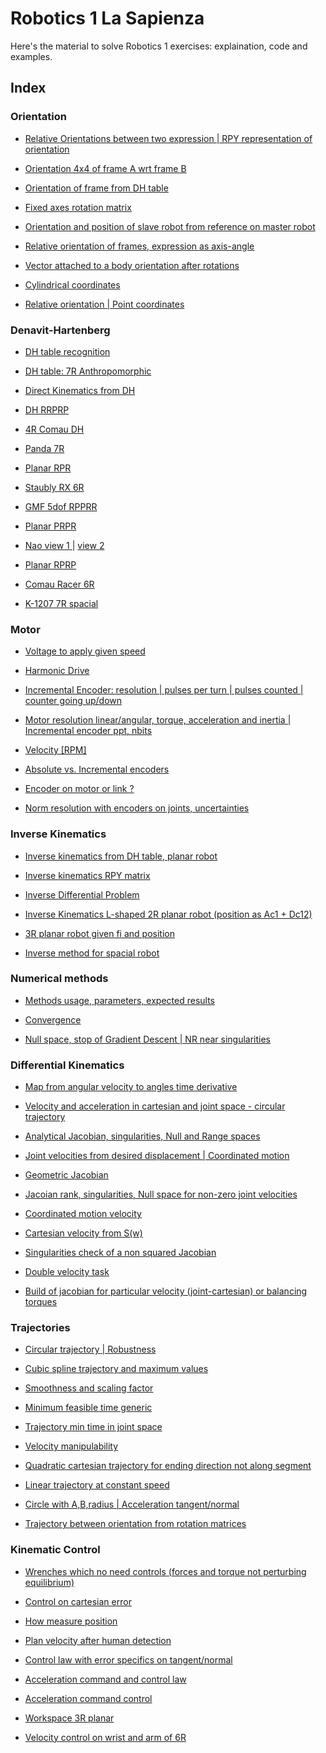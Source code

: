 # Robotics 1 La Sapienza

Here's the material to solve Robotics 1 exercises: explaination, code and examples.

## Index

### Orientation

- <a href='https://github.com/theroggio/Robotics-1-La-Sapienza/blob/master/exercises/orientation/Ex1.md'> Relative Orientations between two expression | RPY representation of orientation </a>

- <a href='https://github.com/theroggio/Robotics-1-La-Sapienza/blob/master/exercises/orientation/Ex2.md'> Orientation 4x4 of frame A wrt frame B </a>

- <a href='https://github.com/theroggio/Robotics-1-La-Sapienza/blob/master/exercises/orientation/Ex3.md'> Orientation of frame from DH table </a>

- <a href='https://github.com/theroggio/Robotics-1-La-Sapienza/blob/master/exercises/orientation/Ex4.md'> Fixed axes rotation matrix </a>

- <a href='https://github.com/theroggio/Robotics-1-La-Sapienza/blob/master/exercises/orientation/Ex5.md'> Orientation and position of slave robot from reference on master robot </a>

- <a href='https://github.com/theroggio/Robotics-1-La-Sapienza/blob/master/exercises/orientation/Ex6.md'> Relative orientation of frames, expression as axis-angle </a>

- <a href='https://github.com/theroggio/Robotics-1-La-Sapienza/blob/master/exercises/orientation/Ex7.md'> Vector attached to a body orientation after rotations </a>

- <a href='https://github.com/theroggio/Robotics-1-La-Sapienza/blob/master/exercises/orientation/Ex8.md'> Cylindrical coordinates </a>

- <a href='https://github.com/theroggio/Robotics-1-La-Sapienza/blob/master/exercises/orientation/Ex9.md'> Relative orientation | Point coordinates </a>
  
### Denavit-Hartenberg 

- <a href='https://github.com/theroggio/Robotics-1-La-Sapienza/blob/master/exercises/Denavit-Hartenberg/Ex1.md'> DH table recognition </a>

- <a href='https://github.com/theroggio/Robotics-1-La-Sapienza/blob/master/exercises/Denavit-Hartenberg/Ex2.md'> DH table: 7R Anthropomorphic </a>

- <a href='https://github.com/theroggio/Robotics-1-La-Sapienza/blob/master/exercises/Denavit-Hartenberg/Ex3.md'> Direct Kinematics from DH </a>

- <a href='https://github.com/theroggio/Robotics-1-La-Sapienza/blob/master/exercises/Denavit-Hartenberg/images/dh3.JPG'> DH RRPRP </a>

- <a href='https://github.com/theroggio/Robotics-1-La-Sapienza/blob/master/exercises/Denavit-Hartenberg/images/4RComau.JPG'> 4R Comau DH </a>

- <a href='https://github.com/theroggio/Robotics-1-La-Sapienza/blob/master/exercises/Denavit-Hartenberg/images/panda7R.JPG'> Panda 7R </a>

- <a href='https://github.com/theroggio/Robotics-1-La-Sapienza/blob/master/exercises/Denavit-Hartenberg/images/DHforplanar.JPG'> Planar RPR </a>

- <a href='https://github.com/theroggio/Robotics-1-La-Sapienza/blob/master/exercises/Denavit-Hartenberg/images/staublyrxdh.JPG'> Staubly RX 6R </a>

- <a href='https://github.com/theroggio/Robotics-1-La-Sapienza/blob/master/exercises/Denavit-Hartenberg/images/GMF%20RPPRR.JPG'> GMF 5dof RPPRR </a>

- <a href='https://github.com/theroggio/Robotics-1-La-Sapienza/blob/master/exercises/Denavit-Hartenberg/images/planar%20PRPR.JPG'> Planar PRPR </a>

- <a href='https://github.com/theroggio/Robotics-1-La-Sapienza/blob/master/exercises/Denavit-Hartenberg/images/nao1.JPG'> Nao view 1 </a> | <a href='https://github.com/theroggio/Robotics-1-La-Sapienza/blob/master/exercises/Denavit-Hartenberg/images/nao2.JPG'> view 2 </a>

- <a href='https://github.com/theroggio/Robotics-1-La-Sapienza/blob/master/exercises/Denavit-Hartenberg/images/planar%20RPRP.JPG'> Planar RPRP </a>

- <a href='https://github.com/theroggio/Robotics-1-La-Sapienza/blob/master/exercises/Denavit-Hartenberg/images/comauracerdh.JPG'> Comau Racer 6R </a>

- <a href='https://github.com/theroggio/Robotics-1-La-Sapienza/blob/master/exercises/Denavit-Hartenberg/images/k1027%207r.JPG'> K-1207 7R spacial </a>

### Motor 

- <a href='https://github.com/theroggio/Robotics-1-La-Sapienza/blob/master/exercises/motor/Ex1.md'>Voltage to apply given speed </a>

- <a href='https://github.com/theroggio/Robotics-1-La-Sapienza/blob/master/exercises/motor/Ex1.md'> Harmonic Drive </a>

- <a href='https://github.com/theroggio/Robotics-1-La-Sapienza/blob/master/exercises/motor/Ex2.md'> Incremental Encoder: resolution | pulses per turn | pulses counted | counter going up/down </a>

- <a href='https://github.com/theroggio/Robotics-1-La-Sapienza/blob/master/exercises/motor/Ex3.md'> Motor resolution linear/angular, torque, acceleration and inertia | Incremental encoder ppt, nbits </a> 

- <a href='https://github.com/theroggio/Robotics-1-La-Sapienza/blob/master/exercises/motor/Ex4.md'> Velocity [RPM] </a>

- <a href='https://github.com/theroggio/Robotics-1-La-Sapienza/blob/master/exercises/motor/Ex5.md'> Absolute vs. Incremental encoders </a>

- <a href='https://github.com/theroggio/Robotics-1-La-Sapienza/blob/master/exercises/motor/Ex6.md'> Encoder on motor or link ? </a>

- <a href='https://github.com/theroggio/Robotics-1-La-Sapienza/blob/master/exercises/motor/Ex7.md'> Norm resolution with encoders on joints, uncertainties </a>

### Inverse Kinematics

- <a href='https://github.com/theroggio/Robotics-1-La-Sapienza/blob/master/exercises/inverse%20kinematics/Ex1.md'> Inverse kinematics from DH table, planar robot </a>

- <a href='https://github.com/theroggio/Robotics-1-La-Sapienza/blob/master/exercises/inverse%20kinematics/Ex1.md'> Inverse kinematics RPY matrix </a>

- <a href='https://github.com/theroggio/Robotics-1-La-Sapienza/blob/master/exercises/inverse%20kinematics/Ex3.md'> Inverse Differential Problem </a>

- <a href='https://github.com/theroggio/Robotics-1-La-Sapienza/blob/master/exercises/inverse%20kinematics/Ex4.md'> Inverse Kinematics L-shaped 2R planar robot (position as Ac1 + Dc12) </a>

- <a href='https://github.com/theroggio/Robotics-1-La-Sapienza/blob/master/exercises/inverse%20kinematics/Ex5.md'> 3R planar robot given fi and position </a>

- <a href='https://github.com/theroggio/Robotics-1-La-Sapienza/blob/master/exercises/inverse%20kinematics/Ex6.md'> Inverse method for spacial robot </a>

### Numerical methods

- <a href='https://github.com/theroggio/Robotics-1-La-Sapienza/blob/master/exercises/inverse%20kinematics/numerical%20methods/Ex1.md'> Methods usage, parameters, expected results </a>

- <a href='https://github.com/theroggio/Robotics-1-La-Sapienza/blob/master/exercises/inverse%20kinematics/numerical%20methods/Ex2.md'> Convergence </a>

- <a href='https://github.com/theroggio/Robotics-1-La-Sapienza/blob/master/exercises/inverse%20kinematics/numerical%20methods/Ex3.md'> Null space, stop of Gradient Descent | NR near singularities </a> 

### Differential Kinematics

- <a href='https://github.com/theroggio/Robotics-1-La-Sapienza/blob/master/exercises/differential%20kinematics/Ex1.md'> Map from angular velocity to angles time derivative </a>

- <a href='https://github.com/theroggio/Robotics-1-La-Sapienza/blob/master/exercises/differential%20kinematics/Ex2.md'> Velocity and acceleration in cartesian and joint space - circular trajectory </a>

- <a href='https://github.com/theroggio/Robotics-1-La-Sapienza/blob/master/exercises/differential%20kinematics/Ex3.md'> Analytical Jacobian, singularities, Null and Range spaces </a>

- <a href='https://github.com/theroggio/Robotics-1-La-Sapienza/blob/master/exercises/differential%20kinematics/Ex4.md'> Joint velocities from desired displacement | Coordinated motion </a>

- <a href='https://github.com/theroggio/Robotics-1-La-Sapienza/blob/master/exercises/differential%20kinematics/Ex5.md'> Geometric Jacobian </a>

- <a href='https://github.com/theroggio/Robotics-1-La-Sapienza/blob/master/exercises/differential%20kinematics/Ex6.md'> Jacoian rank, singularities, Null space for non-zero joint velocities </a>

- <a href='https://github.com/theroggio/Robotics-1-La-Sapienza/blob/master/exercises/differential%20kinematics/Ex7.md'> Coordinated motion velocity </a>

- <a href='https://github.com/theroggio/Robotics-1-La-Sapienza/blob/master/exercises/differential%20kinematics/Ex8.md'> Cartesian velocity from S(w) </a>

- <a href='https://github.com/theroggio/Robotics-1-La-Sapienza/blob/master/exercises/differential%20kinematics/Ex9.md'> Singularities check of a non squared Jacobian </a>

- <a href='https://github.com/theroggio/Robotics-1-La-Sapienza/blob/master/exercises/differential%20kinematics/Ex10.md'> Double velocity task </a>

- <a href='https://github.com/theroggio/Robotics-1-La-Sapienza/blob/master/exercises/differential%20kinematics/Ex11.md'> Build of jacobian for particular velocity (joint-cartesian) or balancing torques </a>

### Trajectories

- <a href='https://github.com/theroggio/Robotics-1-La-Sapienza/blob/master/exercises/trajectories/Ex1.md'> Circular trajectory | Robustness </a>

- <a href='https://github.com/theroggio/Robotics-1-La-Sapienza/blob/master/exercises/trajectories/Ex2.md'> Cubic spline trajectory and maximum values </a>

- <a href='https://github.com/theroggio/Robotics-1-La-Sapienza/blob/master/exercises/trajectories/Ex3.md'> Smoothness and scaling factor </a>

- <a href='https://github.com/theroggio/Robotics-1-La-Sapienza/blob/master/exercises/trajectories/Ex4.md'> Minimum feasible time generic </a>

- <a href='https://github.com/theroggio/Robotics-1-La-Sapienza/blob/master/exercises/trajectories/Ex5.md'> Trajectory min time in joint space </a>

- <a href='https://github.com/theroggio/Robotics-1-La-Sapienza/blob/master/exercises/trajectories/Ex6.md'> Velocity manipulability </a>

- <a href='https://github.com/theroggio/Robotics-1-La-Sapienza/blob/master/exercises/trajectories/Ex7.md'> Quadratic cartesian trajectory for ending direction not along segment </a>

- <a href='https://github.com/theroggio/Robotics-1-La-Sapienza/blob/master/exercises/trajectories/Ex8.md'> Linear trajectory at constant speed </a>

- <a href='https://github.com/theroggio/Robotics-1-La-Sapienza/blob/master/exercises/trajectories/Ex9.md'> Circle with A,B,radius | Acceleration tangent/normal </a>

- <a href='https://github.com/theroggio/Robotics-1-La-Sapienza/blob/master/exercises/trajectories/Ex10.md'> Trajectory between orientation from rotation matrices </a>

### Kinematic Control

- <a href='https://github.com/theroggio/Robotics-1-La-Sapienza/blob/master/exercises/kinematic%20control/Ex1.md'> Wrenches which no need controls (forces and torque not perturbing equilibrium) </a>

- <a href='https://github.com/theroggio/Robotics-1-La-Sapienza/blob/master/exercises/kinematic%20control/Ex2.md'> Control on cartesian error </a>

- <a href='https://github.com/theroggio/Robotics-1-La-Sapienza/blob/master/exercises/kinematic%20control/Ex3.md'> How measure position </a>

- <a href='https://github.com/theroggio/Robotics-1-La-Sapienza/blob/master/exercises/kinematic%20control/Ex4.md'> Plan velocity after human detection </a>

- <a href='https://github.com/theroggio/Robotics-1-La-Sapienza/blob/master/exercises/kinematic%20control/Ex5.md'> Control law with error specifics on tangent/normal </a>

- <a href='https://github.com/theroggio/Robotics-1-La-Sapienza/blob/master/exercises/kinematic%20control/Ex6.md'> Acceleration command and control law </a>

- <a href='https://github.com/theroggio/Robotics-1-La-Sapienza/blob/master/exercises/kinematic%20control/Ex7.md'> Acceleration command control </a>

- <a href='https://github.com/theroggio/Robotics-1-La-Sapienza/blob/master/exercises/kinematic%20control/Ex8.md'> Workspace 3R planar </a>

- <a href='https://github.com/theroggio/Robotics-1-La-Sapienza/blob/master/exercises/kinematic%20control/Ex9.md'> Velocity control on wrist and arm of 6R </a>
